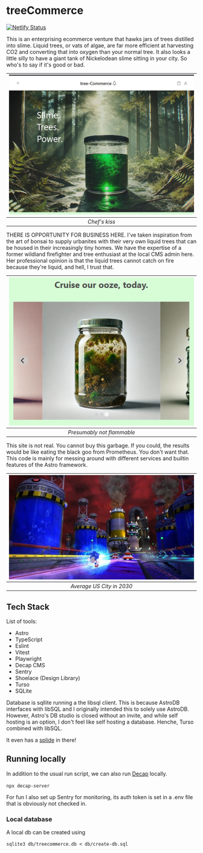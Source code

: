 # treeCommerce

[![Netlify Status](https://api.netlify.com/api/v1/badges/8ae08146-9c8f-468c-8faf-75ad90617da3/deploy-status)](https://app.netlify.com/sites/tree-commerce/deploys)

This is an enterprising ecommerce venture that hawks jars of trees distilled into slime. Liquid trees, or vats of algae, are far more efficient at harvesting CO2 and converting that into oxygen than your normal tree. It also looks a little silly to have a giant tank of Nickelodean slime sitting in your city. So who's to say if it's good or bad.

| ![beautiful.PNG](/media/beautiful.PNG) |
| :------------------------------------: |
|             _Chef's kiss_              |

THERE IS OPPORTUNITY FOR BUSINESS HERE. I've taken inspiration from the art of bonsai to supply urbanites with their very own liquid trees that can be housed in their increasingly tiny homes. We have the expertise of a former wildland firefighter and tree enthusiast at the local CMS admin here. Her professional opinion is that the liquid trees cannot catch on fire because they're liquid, and hell, I trust that.

| ![majestic.PNG](/media/majestic.PNG) |
| :----------------------------------: |
|      _Presumably not flammable_      |

This site is not real. You cannot buy this garbage. If you could, the results would be like eating the black goo from Prometheus. You don't want that. This code is mainly for messing around with different services and builtin features of the Astro framework.

| ![space-1.jpg](/media/S_2_3.webp) |
| :-------------------------------: |
|     _Average US City in 2030_     |

## Tech Stack

List of tools:

- Astro
- TypeScript
- Eslint
- Vitest
- Playwright
- Decap CMS
- Sentry
- Shoelace (Design Library)
- Turso
- SQLite

Database is sqllite running a the libsql client. This is because AstroDB interfaces with libSQL and I originally intended this to solely use AstroDB. However, Astro's DB studio is closed without an invite, and while self hosting is an option, I don't feel like self hosting a database. Henche, Turso combined with libSQL.

 It even has a [splide](https://splidejs.com/) in there!

## Running locally

In addition to the usual run script, we can also run [Decap](https://decapcms.org/docs/working-with-a-local-git-repository/) locally.

`npx decap-server`

For fun I also set up Sentry for monitoring, its auth token is set in a .env file that is obviously not checked in.

### Local database

A local db can be created using 

```
sqlite3 db/treecommerce.db < db/create-db.sql
```